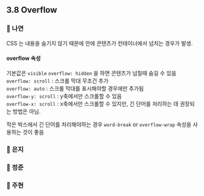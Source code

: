 ## 3.8 Overflow

### 📝 나연

CSS 는 내용을 숨기지 않기 때문에
안에 콘텐츠가 컨테이너에서 넘치는 경우가 발생.

#### overflow 속성

기본값은 `visible`
`overflow: hidden` 을 하면 콘텐츠가 넘칠때 숨길 수 있음  
`overflow: scroll` : 스크롤 막대 무조건 추가  
`overflow: auto` : 스크롤 막대를 표시해야할 경우에만 추가됨  
`overflow-y: scroll` : y축에서만 스크롤할 수 있음  
`overflow-x: scroll` :
x축에서만 스크롤할 수 있지만, 긴 단어를 처리하는 데 권장되는 방법은 아님.   

작은 박스에서 긴 단어를 처리해야하는 경우 `word-break` or `overflow-wrap` 속성을 사용하는 것이 좋음

### 📝 은지

### 📝 정준

### 📝 주현

